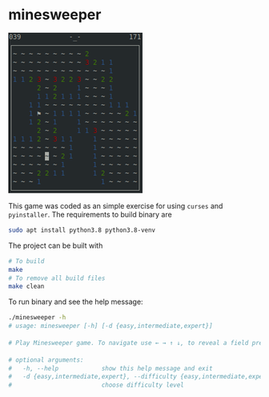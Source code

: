 # minesweeper

![image](screenshot.png)

This game was coded as an simple exercise for using `curses` and `pyinstaller`. The requirements to build binary are
```bash
sudo apt install python3.8 python3.8-venv
```
The project can be built with
```bash
# To build
make
# To remove all build files
make clean
```

To run binary and see the help message:
```bash
./minesweeper -h
# usage: minesweeper [-h] [-d {easy,intermediate,expert}]

# Play Minesweeper game. To navigate use ← → ↑ ↓, to reveal a field press Space, to flag a field use f, to reset the game press r and to quit the game use q.

# optional arguments:
#   -h, --help            show this help message and exit
#   -d {easy,intermediate,expert}, --difficulty {easy,intermediate,expert}
#                         choose difficulty level
```
